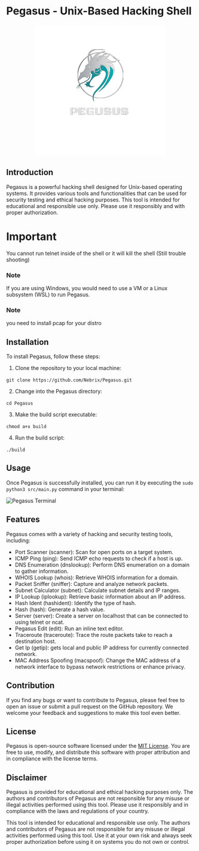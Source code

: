 # Pegasus - Unix-Based Hacking Shell

<p align="center">
    <img src="images/pegasus.png" alt="pegasus logo">
</p>

## Introduction

Pegasus is a powerful hacking shell designed for Unix-based operating systems. It provides various tools and functionalities that can be used for security testing and ethical hacking purposes. This tool is intended for educational and responsible use only. Please use it responsibly and with proper authorization.

# Important 

You cannot run telnet inside of the shell or it will kill the shell (Still trouble shooting)

### Note

If you are using Windows, you would need to use a VM or a Linux subsystem (WSL) to run Pegasus.


### Note 

you need to install pcap for your distro

## Installation

To install Pegasus, follow these steps:

1. Clone the repository to your local machine:

`git clone https://github.com/Nebrix/Pegasus.git`

2. Change into the Pegasus directory:

`cd Pegasus`

3. Make the build script executable:

`chmod a+x build`

4. Run the build script:

`./build`

## Usage

Once Pegasus is successfully installed, you can run it by executing the `sudo python3 src/main.py` command in your terminal:

![Pegasus Terminal](https://github.com/Codezz-ops/Pegasus/assets/112660193/32d2fd19-b35d-469c-935c-34eb8f28d95c)

## Features

Pegasus comes with a variety of hacking and security testing tools, including:

- Port Scanner (scanner): Scan for open ports on a target system.
- ICMP Ping (ping): Send ICMP echo requests to check if a host is up.
- DNS Enumeration (dnslookup): Perform DNS enumeration on a domain to gather information.
- WHOIS Lookup (whois): Retrieve WHOIS information for a domain.
- Packet Sniffer (sniffer): Capture and analyze network packets.
- Subnet Calculator (subnet): Calculate subnet details and IP ranges.
- IP Lookup (iplookup): Retrieve basic information about an IP address.
- Hash Ident (hashident): Identify the type of hash.
- Hash (hash): Generate a hash value.
- Server (server): Create a server on localhost that can be connected to using telnet or ncat.
- Pegasus Edit (edit): Run an inline text editor.
- Traceroute (traceroute): Trace the route packets take to reach a destination host.
- Get Ip (getip): gets local and public IP address for currently connected network.
- MAC Address Spoofing (macspoof): Change the MAC address of a network interface to bypass network restrictions or enhance privacy.

## Contribution

If you find any bugs or want to contribute to Pegasus, please feel free to open an issue or submit a pull request on the GitHub repository. We welcome your feedback and suggestions to make this tool even better.

## License

Pegasus is open-source software licensed under the [MIT License](https://github.com/codezz-ops/pegasus/blob/main/LICENSE). You are free to use, modify, and distribute this software with proper attribution and in compliance with the license terms.

## Disclaimer

Pegasus is provided for educational and ethical hacking purposes only. The authors and contributors of Pegasus are not responsible for any misuse or illegal activities performed using this tool. Please use it responsibly and in compliance with the laws and regulations of your country.

This tool is intended for educational and responsible use only. The authors and contributors of Pegasus are not responsible for any misuse or illegal activities performed using this tool. Use it at your own risk and always seek proper authorization before using it on systems you do not own or control.
